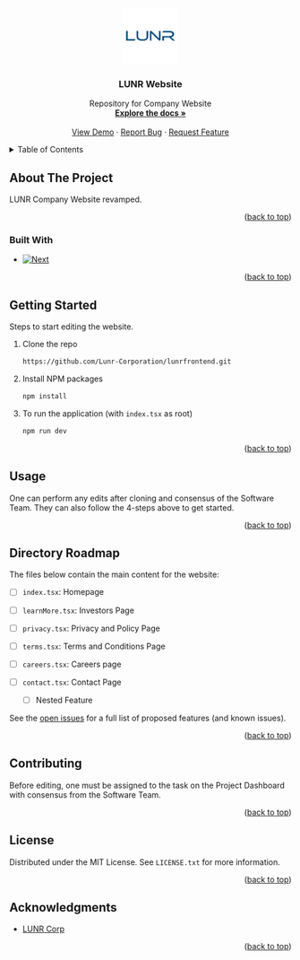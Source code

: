 <!-- Improved compatibility of back to top link: See: https://github.com/othneildrew/Best-README-Template/pull/73 -->
<a name="readme-top"></a>
<!--
*** Thanks for checking out the Best-README-Template. If you have a suggestion
*** that would make this better, please fork the repo and create a pull request
*** or simply open an issue with the tag "enhancement".
*** Don't forget to give the project a star!
*** Thanks again! Now go create something AMAZING! :D
-->



<!-- PROJECT SHIELDS -->
<!--
*** I'm using markdown "reference style" links for readability.
*** Reference links are enclosed in brackets [ ] instead of parentheses ( ).
*** See the bottom of this document for the declaration of the reference variables
*** for contributors-url, forks-url, etc. This is an optional, concise syntax you may use.
*** https://www.markdownguide.org/basic-syntax/#reference-style-links
-->




<!-- PROJECT LOGO -->
<br />
<div align="center">
  <a href="https://github.com/Lunr-Corporation/lunrfrontend">
    <img src="/public/images/logo.png" alt="Logo" width="100" height="100">
  </a>

<h3 align="center">LUNR Website</h3>

  <p align="center">
    Repository for Company Website
    <br />
    <a href="https://github.com/Lunr-Corporation/lunrfrontend"><strong>Explore the docs »</strong></a>
    <br />
    <br />
    <a href="https://github.com/Lunr-Corporation/lunrfrontend">View Demo</a>
    ·
    <a href="https://github.com/Lunr-Corporation/lunrfrontend/issues/new?labels=bug&template=bug-report---.md">Report Bug</a>
    ·
    <a href="https://github.com/Lunr-Corporation/lunrfrontend/issues/new?labels=enhancement&template=feature-request---.md">Request Feature</a>
  </p>
</div>



<!-- TABLE OF CONTENTS -->
<details>
  <summary>Table of Contents</summary>
  <ol>
    <li>
      <a href="#about-the-project">About The Project</a>
      <ul>
        <li><a href="#built-with">Built With</a></li>
      </ul>
    </li>
    <li>
      <a href="#getting-started">Getting Started</a>
    </li>
    <li><a href="#usage">Usage</a></li>
    <li><a href="#contributing">Contributing</a></li>
    <li><a href="#acknowledgments">Acknowledgments</a></li>
  </ol>
</details>



<!-- ABOUT THE PROJECT -->
## About The Project

LUNR Company Website revamped. 



<p align="right">(<a href="#readme-top">back to top</a>)</p>



### Built With

* [![Next][Next.js]][Next-url]



<p align="right">(<a href="#readme-top">back to top</a>)</p>



<!-- GETTING STARTED -->
## Getting Started

Steps to start editing the website.

1. Clone the repo
   ```sh
   https://github.com/Lunr-Corporation/lunrfrontend.git
   ```
3. Install NPM packages
   ```sh
   npm install
   ```
4. To run the application (with `index.tsx` as root)
   ```sh
   npm run dev
   ```

<p align="right">(<a href="#readme-top">back to top</a>)</p>



<!-- USAGE EXAMPLES -->
## Usage
One can perform any edits after cloning and consensus of the Software Team. They can also follow the 4-steps above 
to get started.



<p align="right">(<a href="#readme-top">back to top</a>)</p>



<!-- ROADMAP -->
## Directory Roadmap
The files below contain the main content for the website:

- [ ] `index.tsx`: Homepage
- [ ] `learnMore.tsx`: Investors Page 
- [ ] `privacy.tsx`: Privacy and Policy Page
- [ ] `terms.tsx`: Terms and Conditions Page 
- [ ] `careers.tsx`: Careers page 
- [ ] `contact.tsx`: Contact Page 

    - [ ] Nested Feature

See the [open issues](https://github.com/github_username/repo_name/issues) for a full list of proposed features (and known issues).

<p align="right">(<a href="#readme-top">back to top</a>)</p>



<!-- CONTRIBUTING -->
## Contributing

Before editing, one must be assigned to the task on the Project Dashboard with consensus from the Software Team.

<p align="right">(<a href="#readme-top">back to top</a>)</p>



<!-- LICENSE -->
## License

Distributed under the MIT License. See `LICENSE.txt` for more information.

<p align="right">(<a href="#readme-top">back to top</a>)</p>







<!-- ACKNOWLEDGMENTS -->
## Acknowledgments

* [LUNR Corp](https://lunrfrontend.vercel.app/)

<p align="right">(<a href="#readme-top">back to top</a>)</p>



<!-- MARKDOWN LINKS & IMAGES -->
<!-- https://www.markdownguide.org/basic-syntax/#reference-style-links -->
[contributors-shield]: https://img.shields.io/github/contributors/Lunr-Corporation/lunrfrontend.svg?style=for-the-badge
[contributors-url]: https://github.com/Lunr-Corporation/lunrfrontend/graphs/contributors
[forks-shield]: https://img.shields.io/github/forks/Lunr-Corporation/lunrfrontend.svg?style=for-the-badge
[forks-url]: https://github.com/Lunr-Corporation/lunrfrontend/network/members
[stars-shield]: https://img.shields.io/github/stars/Lunr-Corporation/lunrfrontend.svg?style=for-the-badge
[stars-url]: https://github.com/Lunr-Corporation/lunrfrontend/stargazers
[issues-shield]: https://img.shields.io/github/issues/Lunr-Corporation/lunrfrontend.svg?style=for-the-badge
[issues-url]: https://github.com/Lunr-Corporation/lunrfrontend/issues
[license-shield]: https://img.shields.io/github/license/github_username/repo_name.svg?style=for-the-badge
[license-url]: https://github.com/github_username/repo_name/blob/master/LICENSE.txt
[linkedin-shield]: https://img.shields.io/badge/-LinkedIn-black.svg?style=for-the-badge&logo=linkedin&colorB=555

[product-screenshot]: images/screenshot.png
[Next.js]: https://img.shields.io/badge/next.js-000000?style=for-the-badge&logo=nextdotjs&logoColor=white
[Next-url]: https://nextjs.org/
[React.js]: https://img.shields.io/badge/React-20232A?style=for-the-badge&logo=react&logoColor=61DAFB
[React-url]: https://reactjs.org/
[Vue.js]: https://img.shields.io/badge/Vue.js-35495E?style=for-the-badge&logo=vuedotjs&logoColor=4FC08D
[Vue-url]: https://vuejs.org/
[Angular.io]: https://img.shields.io/badge/Angular-DD0031?style=for-the-badge&logo=angular&logoColor=white
[Angular-url]: https://angular.io/
[Svelte.dev]: https://img.shields.io/badge/Svelte-4A4A55?style=for-the-badge&logo=svelte&logoColor=FF3E00
[Svelte-url]: https://svelte.dev/
[Laravel.com]: https://img.shields.io/badge/Laravel-FF2D20?style=for-the-badge&logo=laravel&logoColor=white
[Laravel-url]: https://laravel.com
[Bootstrap.com]: https://img.shields.io/badge/Bootstrap-563D7C?style=for-the-badge&logo=bootstrap&logoColor=white
[Bootstrap-url]: https://getbootstrap.com
[JQuery.com]: https://img.shields.io/badge/jQuery-0769AD?style=for-the-badge&logo=jquery&logoColor=white
[JQuery-url]: https://jquery.com 